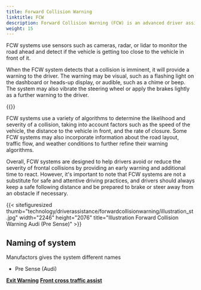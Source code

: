```yaml
---
title: Forward Collision Warning
linktitle: FCW
description: Forward Collision Warning (FCW) is an advanced driver assistance system that is designed to help drivers avoid or mitigate frontal collisions.
weight: 15
---
```

<!-- markdownlint-disable MD033 -->

FCW systems use sensors such as cameras, radar, or lidar to monitor the road ahead and detect if the vehicle is getting too close to the vehicle in front of it.

When the FCW system detects that a collision is imminent, it will provide a warning to the driver. The warning may be visual, such as a flashing light on the dashboard or heads-up display, or audible, such as a chime or beep. The system may also vibrate the steering wheel or apply the brakes lightly as a further warning to the driver.

{{<evkxdisplayaddarticle />}}

FCW systems use a variety of algorithms to determine the likelihood and severity of a collision, taking into account factors such as the speed of the vehicle, the distance to the vehicle in front, and the rate of closure. Some FCW systems may also incorporate information about the road layout, traffic flow, and weather conditions to further refine their warning algorithms.

Overall, FCW systems are designed to help drivers avoid or reduce the severity of frontal collisions by providing an early warning and additional time to react. However, it's important to note that FCW systems are not a substitute for safe and attentive driving practices, and drivers should always keep a safe following distance and be prepared to brake or steer away from an obstacle if necessary.

{{< sitefiguresized thumb="technology/driverassistance/forwardcollisionwarning/illustration_st.jpg" width="2246" height="2076" title="Illustration Forward Collision Warning Audi (Pre Sense)" >}}

## Naming of system

Manufactors gives the system different names

- Pre Sense (Audi)

<div class="mt-3 mb-3">
    <a href="../exitwarning/" class="text-decoration-none text-black"><strong><i class="bi-arrow-left"></i> Exit Warning</strong></a>
    <a href="../frontcrosstrafficassist/" class="text-decoration-none text-black float-end"><strong>Front cross traffic assist <i class="bi-arrow-right"></i></strong></a>
</div>